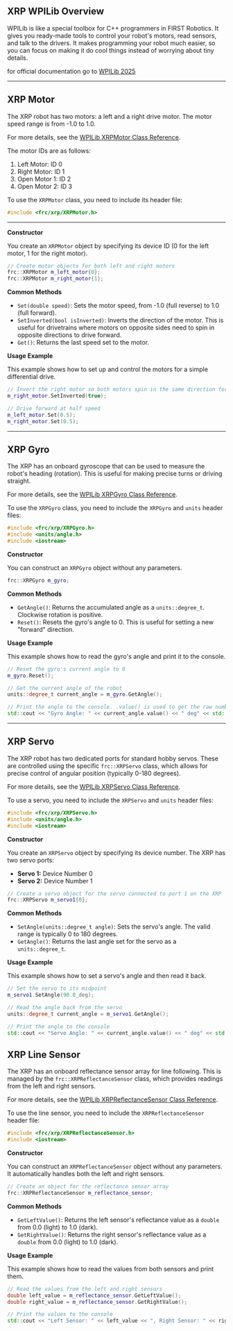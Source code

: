 ## XRP WPILib Overview 
 WPILib is like a special toolbox for C++ programmers in FIRST Robotics. It gives you ready-made tools to control your robot's motors, read sensors, and talk to the drivers. It makes programming your robot much easier, so you can focus on making it do cool things instead of worrying about tiny details.

 for official documentation go to [WPILib 2025](https://github.wpilib.org/allwpilib/docs/release/cpp/classfrc_1_1_x_r_p_gyro.html)
_____________________________________________________________________________________________________________________________________________________
## XRP Motor

 The XRP robot has two motors: a left and a right drive motor. The motor speed range is from -1.0 to 1.0.

 For more details, see the [WPILib XRPMotor Class Reference](https://github.wpilib.org/allwpilib/docs/release/cpp/classfrc_1_1_x_r_p_motor.html).

 The motor IDs are as follows:  
 1. Left Motor: ID 0  
 2. Right Motor: ID 1  
 3. Open Motor 1: ID 2  
 4. Open Motor 2: ID 3  

 To use the `XRPMotor` class, you need to include its header file:

 ```cpp
 #include <frc/xrp/XRPMotor.h>
 ```
_____________________________________________________________________________________________________________________________________________________
 **Constructor**

 You create an `XRPMotor` object by specifying its device ID (0 for the left motor, 1 for the right motor).

 ```cpp
 // Create motor objects for both left and right motors
 frc::XRPMotor m_left_motor{0};
 frc::XRPMotor m_right_motor{1};
 ```

 **Common Methods**

 *   `Set(double speed)`: Sets the motor speed, from -1.0 (full reverse) to 1.0 (full forward).
 *   `SetInverted(bool isInverted)`: Inverts the direction of the motor. This is useful for drivetrains where motors on opposite sides need to spin in opposite directions to drive forward.
 *   `Get()`: Returns the last speed set to the motor.

 **Usage Example**

 This example shows how to set up and control the motors for a simple differential drive.

 ```cpp
 // Invert the right motor so both motors spin in the same direction for forward motion
 m_right_motor.SetInverted(true);

 // Drive forward at half speed
 m_left_motor.Set(0.5);
 m_right_motor.Set(0.5);
 ```
_____________________________________________________________________________________________________________________________________________________

## XRP Gyro 

 The XRP has an onboard gyroscope that can be used to measure the robot's heading (rotation). This is useful for making precise turns or driving straight.

 For more details, see the [WPILib XRPGyro Class Reference](https://github.wpilib.org/allwpilib/docs/release/cpp/classfrc_1_1_x_r_p_gyro.html).

 To use the `XRPGyro` class, you need to include the `XRPGyro` and `units` header files:

 ```cpp
 #include <frc/xrp/XRPGyro.h>
 #include <units/angle.h>
 #include <iostream>
 ```

 **Constructor**

 You can construct an `XRPGyro` object without any parameters.

 ```cpp
 frc::XRPGyro m_gyro;
 ```

 **Common Methods**

 *   `GetAngle()`: Returns the accumulated angle as a `units::degree_t`. Clockwise rotation is positive.
 *   `Reset()`: Resets the gyro's angle to 0. This is useful for setting a new "forward" direction.

 **Usage Example**

 This example shows how to read the gyro's angle and print it to the console.

 ```cpp
 // Reset the gyro's current angle to 0
 m_gyro.Reset();

 // Get the current angle of the robot
 units::degree_t current_angle = m_gyro.GetAngle();

 // Print the angle to the console. .value() is used to get the raw number.
 std::cout << "Gyro Angle: " << current_angle.value() << " deg" << std::endl;
 ```
_____________________________________________________________________________________________________________________________________________________

## XRP Servo

 The XRP robot has two dedicated ports for standard hobby servos. These are controlled using the specific `frc::XRPServo` class, which allows for precise control of angular position (typically 0-180 degrees).

 For more details, see the [WPILib XRPServo Class Reference](https://github.wpilib.org/allwpilib/docs/release/cpp/classfrc_1_1_x_r_p_servo.html).

 To use a servo, you need to include the `XRPServo` and `units` header files:

 ```cpp
 #include <frc/xrp/XRPServo.h>
 #include <units/angle.h>
 #include <iostream>
 ```

 **Constructor**

 You create an `XRPServo` object by specifying its device number. The XRP has two servo ports:

 *   **Servo 1:** Device Number 0
 *   **Servo 2:** Device Number 1

 ```cpp
 // Create a servo object for the servo connected to port 1 on the XRP
 frc::XRPServo m_servo1{0};
 ```

 **Common Methods**

 *   `SetAngle(units::degree_t angle)`: Sets the servo's angle. The valid range is typically 0 to 180 degrees.
 *   `GetAngle()`: Returns the last angle set for the servo as a `units::degree_t`.

 **Usage Example**

 This example shows how to set a servo's angle and then read it back.

 ```cpp
 // Set the servo to its midpoint
 m_servo1.SetAngle(90.0_deg);

 // Read the angle back from the servo
 units::degree_t current_angle = m_servo1.GetAngle();

 // Print the angle to the console
 std::cout << "Servo Angle: " << current_angle.value() << " deg" << std::endl;
 ```

## XRP Line Sensor

 The XRP has an onboard reflectance sensor array for line following. This is managed by the `frc::XRPReflectanceSensor` class, which provides readings from the left and right sensors.

 For more details, see the [WPILib XRPReflectanceSensor Class Reference](https://github.wpilib.org/allwpilib/docs/release/cpp/classfrc_1_1_x_r_p_reflectance_sensor.html).

 To use the line sensor, you need to include the `XRPReflectanceSensor` header file:

 ```cpp
 #include <frc/xrp/XRPReflectanceSensor.h>
 #include <iostream>
 ```

 **Constructor**

 You can construct an `XRPReflectanceSensor` object without any parameters. It automatically handles both the left and right sensors.

 ```cpp
 // Create an object for the reflectance sensor array
 frc::XRPReflectanceSensor m_reflectance_sensor;
 ```

 **Common Methods**

 *   `GetLeftValue()`: Returns the left sensor's reflectance value as a `double` from 0.0 (light) to 1.0 (dark).
 *   `GetRightValue()`: Returns the right sensor's reflectance value as a `double` from 0.0 (light) to 1.0 (dark).

 **Usage Example**

 This example shows how to read the values from both sensors and print them.

 ```cpp
 // Read the values from the left and right sensors
 double left_value = m_reflectance_sensor.GetLeftValue();
 double right_value = m_reflectance_sensor.GetRightValue();

 // Print the values to the console
 std::cout << "Left Sensor: " << left_value << ", Right Sensor: " << right_value << std::endl;
 ```